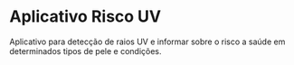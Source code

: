 # Aplicativo Risco UV
 Aplicativo para detecção de raios UV e informar sobre o risco a saúde em determinados tipos de pele e condições.
